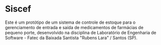 # Siscef

Este é um protótipo de um sistema de controle de estoque para o gerenciamento de entrada e saída de medicamentos de farmácias de pequeno porte, desenvolvido na disciplina de
Laboratório de Engenharia de Software - Fatec da Baixada Santista "Rubens Lara" / Santos (SP).
